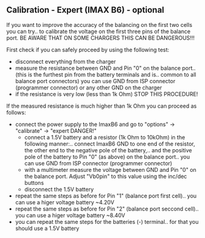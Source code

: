 
Calibration - Expert (IMAX B6) - optional
-----------------------------------------

If you want to improve the accuracy of the balancing on the first two cells you can try..
to calibrate the voltage on the first three pins of the balance port.
BE AWARE THAT ON SOME CHARGERS THIS CAN BE DANGEROUS!!!

First check if you can safely proceed by using the following test:

- disconnect everything from the charger
- measure the resistance between GND and Pin "0" on the balance port..
  (this is the furthest pin from the battery terminals and is..
  common to all balance port connectors)
  you can use GND from ISP connector (programmer connector) or any other GND on the charger
- if the resistance is very low (less than 1k Ohm) STOP THIS PROCEDURE!

If the measured resistance is much higher than 1k Ohm you can proceed as follows:

- connect the power supply to the ImaxB6 and go to "options" -> "calibrate" -> "expert DANGER!"
  - connect a 1.5V battery and a resistor (1k Ohm to 10kOhm) in the following manner:..
    connect ImaxB6 GND to one end of the resistor, the other end to the negative pole of the battery,..
    and the positive pole of the battery to Pin "0" (as above) on the balance port..
    you can use GND from ISP connector (programmer connector)
  - with a multimeter measure the voltage between GND and Pin "0" on the balance port.
    Adjust "Vb0pin" to this value using the inc/dec buttons
  - disconnect the 1.5V battery
- repeat the same steps as before for Pin "1" (balance port first cell)..
  you can use a higer voltage battery ~4.20V
- repeat the same steps as before for Pin "2" (balance port seccond cell)..
  you can use a higer voltage battery ~8.40V
- you can repeat the same steps for the batteries (-) terminal..
  for that you should use a 1.5V battery

